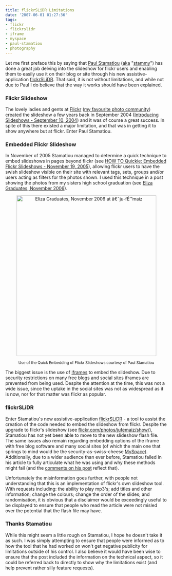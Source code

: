 ```yaml
---
title: flickrSLiDR Limitations
date: '2007-06-01 01:27:36'
tags:
- flickr
- flickrslidr
- iframe
- myspace
- paul-stamatiou
- photography
---
```


Let me first preface this by saying that <a href="http://paulstamatiou.com/">Paul Stamatiou</a> (<acronym title="also known as">aka</acronym> "<a href="http://www.google.com/search?q=stammy">stammy</a>") has done a great job delving into the slideshow for flickr users and enabling them to easily use it on their blog or site through his new assistive-application <a href="http://flickrslidr.com/">flickrSLiDR</a>. That said, it is not without limitations, and while not due to Paul I do believe that the way it works should have been explained.
<h3>Flickr Slideshow</h3>
The lovely ladies and gents at <a href="http://flickr.com">Flickr</a> (<a href="http://flickr.com/photos/jufemaiz/">my favourite photo community</a>) created the slideshow a few years back in September 2004 (<a href="http://blog.flickr.com/flickrblog/2004/09/introducing_sli.html">Introducing Slideshows - September 10, 2004</a>) and it was of course a great success. In spite of this there existed a major limitation, and that was in getting it to show anywhere but at flickr. Enter Paul Stamatiou.
<h3>Embedded Flickr Slideshow</h3>
In November of 2005 Stamatiou managed to determine a quick technique to embed slideshows in pages beyond flickr (see <a href="http://paulstamatiou.com/2005/11/19/how-to-quickie-embedded-flickr-slideshows/">HOW TO Quickie: Embedded Flickr Slideshows - November 19, 2005</a>), allowing flickr users to have the swish slideshow visible on their site with relevant tags, sets, groups and/or users acting as filters for the photos shown. I used this technique in a post showing the photos from my sisters high school graduation (see <a href="http://euphemize.net/blog/archives/2006/12/07/eliza-graduates-november-2006/">Eliza Graduates, November 2006</a>).
<p align="center"><a href="http://www.flickr.com/photos/jufemaiz/523233096/" title="Photo Sharing"><img src="http://farm1.static.flickr.com/241/523233096_adadbc0617.jpg" alt="Eliza Graduates, November 2006 at â€˜ju-fÉ™maiz" height="500" width="435" /></a></p>
<p align="center"><small>Use of the Quick Embedding of Flickr Slideshows courtesy of Paul Stamatiou</small></p>
The biggest issue is the use of <a href="http://en.wikipedia.org/wiki/Iframe">iframes</a> to embed the slideshow. Due to security restrictions on many free blogs and social sites iframes are prevented from being used. Despite the attention at the time, this was not a wide issue, since the uptake in the social sites was not as widespread as it is now, nor for that matter was flickr as popular.
<h3>flickrSLiDR</h3>
Enter Stamatiou's new assistive-application <a href="http://flickrslidr.com/">flickrSLiDR</a> - a tool to assist the creation of the code needed to embed the slideshow from flickr. Despite the upgrade to flickr's slideshow (see <a href="http://flickr.com/photos/jufemaiz/show/">flickr.com/photos/jufemaiz/show/</a>), Stamatiou has not yet been able to move to the new slideshow flash file. The same issues also remain regarding embedding options of the iframe with free blog software and many social sites (of which the main one that springs to mind would be the security-as-swiss-cheese <a href="http://myspace.com">MySpace</a>). Additionally, due to a wider audience than ever before, Stamatiou failed in his article to fully articulate what he was using and why these methods might fail (and the <a href="http://paulstamatiou.com/2007/05/18/flickrslidr-my-flickr-slideshow-embedding-tool/#comments">comments on his post</a> reflect that).

Unfortunately the misinformation goes further, with people not understanding that this is an implementation of flickr's own slideshow tool. With requests including: the ability to play mp3's; add titles and other information; change the colours; change the order of the slides; and randomisation, it is obvious that a disclaimer would be exceedingly useful to be displayed to ensure that people who read the article were not misled over the potential that the flash file may have.
<h3>Thanks Stamatiou</h3>
While this might seem a little rough on Stamatiou, I hope he doesn't take it as such. I was simply attempting to ensure that people were informed as to how the tool that he had worked on won't get negative publicity for limitations outside of his control. I also believe it would have been wise to ensure that the post included the information on the technical aspect, so it could be referred back to directly to show why the limitations exist (and help prevent rather silly feature requests).
